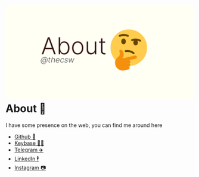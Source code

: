 ![preview](./preview.png)
About 🤔
=======

I have some presence on the web, you can find me around here

-   [Github 🐙](https://github.com/thecsw)
-   [Keybase 👩‍🚀](https://keybase.io/thecsw)
-   [Telegram ✈️](https://t.me/thecsw)
-   [LinkedIn 🕴](https://www.linkedin.com/in/thecsw)
-   [Instagram 📷](https://www.instagram.com/sandy_uraz)
